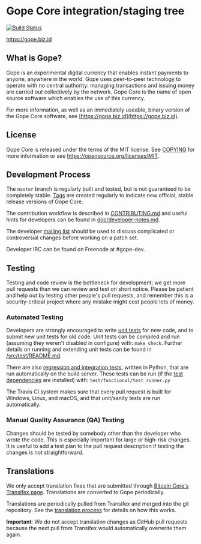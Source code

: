 Gope Core integration/staging tree
=====================================

[![Build Status](https://travis-ci.org/gope-project/gope.svg?branch=master)](https://travis-ci.org/gope-project/gope)

https://gope.biz.id

What is Gope?
----------------

Gope is an experimental digital currency that enables instant payments to
anyone, anywhere in the world. Gope uses peer-to-peer technology to operate
with no central authority: managing transactions and issuing money are carried
out collectively by the network. Gope Core is the name of open source
software which enables the use of this currency.

For more information, as well as an immediately useable, binary version of
the Gope Core software, see [https://gope.biz.id](https://gope.biz.id).

License
-------

Gope Core is released under the terms of the MIT license. See [COPYING](COPYING) for more
information or see https://opensource.org/licenses/MIT.

Development Process
-------------------

The `master` branch is regularly built and tested, but is not guaranteed to be
completely stable. [Tags](https://github.com/gope-project/gope/tags) are created
regularly to indicate new official, stable release versions of Gope Core.

The contribution workflow is described in [CONTRIBUTING.md](CONTRIBUTING.md)
and useful hints for developers can be found in [doc/developer-notes.md](doc/developer-notes.md).

The developer [mailing list](https://groups.google.com/forum/#!forum/gope-dev)
should be used to discuss complicated or controversial changes before working
on a patch set.

Developer IRC can be found on Freenode at #gope-dev.

Testing
-------

Testing and code review is the bottleneck for development; we get more pull
requests than we can review and test on short notice. Please be patient and help out by testing
other people's pull requests, and remember this is a security-critical project where any mistake might cost people
lots of money.

### Automated Testing

Developers are strongly encouraged to write [unit tests](src/test/README.md) for new code, and to
submit new unit tests for old code. Unit tests can be compiled and run
(assuming they weren't disabled in configure) with: `make check`. Further details on running
and extending unit tests can be found in [/src/test/README.md](/src/test/README.md).

There are also [regression and integration tests](/test), written
in Python, that are run automatically on the build server.
These tests can be run (if the [test dependencies](/test) are installed) with: `test/functional/test_runner.py`

The Travis CI system makes sure that every pull request is built for Windows, Linux, and macOS, and that unit/sanity tests are run automatically.

### Manual Quality Assurance (QA) Testing

Changes should be tested by somebody other than the developer who wrote the
code. This is especially important for large or high-risk changes. It is useful
to add a test plan to the pull request description if testing the changes is
not straightforward.

Translations
------------

We only accept translation fixes that are submitted through [Bitcoin Core's Transifex page](https://www.transifex.com/projects/p/bitcoin/).
Translations are converted to Gope periodically.

Translations are periodically pulled from Transifex and merged into the git repository. See the
[translation process](doc/translation_process.md) for details on how this works.

**Important**: We do not accept translation changes as GitHub pull requests because the next
pull from Transifex would automatically overwrite them again.
